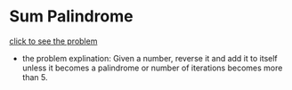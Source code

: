 # Sum Palindrome



[click to see the problem](https://practice.geeksforgeeks.org/problems/sum-palindrome3857/1?page=1&difficulty=School&status=unsolved&sortBy=submissions)



 - the problem explination:
    Given a number, reverse it and add it to itself unless it becomes a palindrome or number of iterations becomes more than 5.
